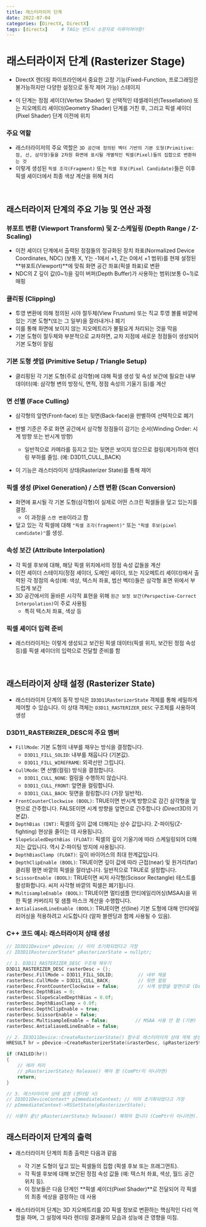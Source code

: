 ```yaml
---
title: 래스터라이저 단계
date: 2022-07-04
categories: [DirectX, DirectX]
tags: [directx]		# TAG는 반드시 소문자로 이루어져야함!
---
```


# **래스터라이저 단계 (Rasterizer Stage)**

* DirectX 렌더링 파이프라인에서 중요한 고정 기능(Fixed-Function, 프로그래밍은 불가능하지만 다양한 설정으로 동작 제어 가능) 스테이지

* 이 단계는 정점 셰이더(Vertex Shader) 및 선택적인 테셀레이션(Tessellation) 또는 지오메트리 셰이더(Geometry Shader) 단계를 거친 후, 그리고 픽셀 셰이더(Pixel Shader) 단계 이전에 위치
  
### **주요 역할**

* 래스터라이저의 주요 역할은 `3D 공간에 정의된 벡터 기반의 기본 도형(Primitive: 점, 선, 삼각형)들을 2차원 화면에 표시될 개별적인 픽셀(Pixel)들의 집합으로 변환하는 것`
* 이렇게 생성된 `픽셀 조각(Fragment)` 또는 `픽셀 후보(Pixel Candidate)`들은 이후 픽셀 셰이더에서 최종 색상 계산을 위해 처리

<br>

## **래스터라이저 단계의 주요 기능 및 연산 과정**

### **뷰포트 변환 (Viewport Transform) 및 Z-스케일링 (Depth Range / Z-Scaling)**

* 이전 셰이더 단계에서 출력된 정점들의 정규화된 장치 좌표(Normalized Device Coordinates, NDC) (보통 X, Y는 -1에서 +1, Z는 0에서 +1 범위)를 현재 설정된 **뷰포트(Viewport)**에 맞춰 화면 공간 좌표(픽셀 좌표)로 변환
* NDC의 Z 깊이 값(0~1)을 깊이 버퍼(Depth Buffer)가 사용하는 범위(보통 0~1)로 매핑

### **클리핑 (Clipping)**

* 투영 변환에 의해 정의된 시야 절두체(View Frustum) 또는 직교 투영 볼륨 바깥에 있는 기본 도형*(또는 그 일부)을 잘라내거나 폐기
* 이를 통해 화면에 보이지 않는 지오메트리가 불필요게 처리되는 것을 막음
* 기본 도형이 절두체와 부분적으로 교차하면, 교차 지점에 새로운 정점들이 생성되어 기본 도형이 잘림

### **기본 도형 셋업 (Primitive Setup / Triangle Setup)**

* 클리핑된 각 기본 도형(주로 삼각형)에 대해 픽셀 생성 및 속성 보간에 필요한 내부 데이터(예: 삼각형 변의 방정식, 면적, 정점 속성의 기울기 등)를 계산

### **면 선별 (Face Culling)**

* 삼각형의 앞면(Front-face) 또는 뒷면(Back-face)을 판별하여 선택적으로 폐기
* 판별 기준은 주로 화면 공간에서 삼각형 정점들이 감기는 순서(Winding Order: 시계 방향 또는 반시계 방향)
  * 일반적으로 카메라를 등지고 있는 뒷면은 보이지 않으므로 컬링(제거)하여 렌더링 부하를 줄임. (예: D3D11_CULL_BACK)

* 이 기능은 래스터라이저 상태(Rasterizer State)를 통해 제어

### **픽셀 생성 (Pixel Generation) / 스캔 변환 (Scan Conversion)**

* 화면에 표시될 각 기본 도형(삼각형)이 실제로 어떤 스크린 픽셀들을 덮고 있는지를 결정.
  * 이 과정을 `스캔 변환`이라고 함
* 덮고 있는 각 픽셀에 대해 `"픽셀 조각(fragment)"` 또는 `"픽셀 후보(pixel candidate)"`를 생성.

### **속성 보간 (Attribute Interpolation)**

* 각 픽셀 후보에 대해, 해당 픽셀 위치에서의 정점 속성 값들을 계산
* 이전 셰이더 스테이지(정점 셰이더, 도메인 셰이더, 또는 지오메트리 셰이더)에서 출력된 각 정점의 속성(예: 색상, 텍스처 좌표, 법선 벡터)들은 삼각형 표면 위에서 부드럽게 보간
* 3D 공간에서의 올바른 시각적 표현을 위해 `원근 보정 보간(Perspective-Correct Interpolation)`이 주로 사용됨
  * 특히 텍스처 좌표, 색상 등

### **픽셀 셰이더 입력 준비**

* 래스터라이저는 이렇게 생성되고 보간된 픽셀 데이터(픽셀 위치, 보간된 정점 속성 등)를 픽셀 셰이더의 입력으로 전달할 준비를 함

<br>

## **래스터라이저 상태 설정 (Rasterizer State)**

* 래스터라이저 단계의 동작 방식은 `ID3D11RasterizerState` 객체를 통해 세밀하게 제어할 수 있습니다. 이 상태 객체는 `D3D11_RASTERIZER_DESC` 구조체를 사용하여 생성

### **D3D11_RASTERIZER_DESC의 주요 멤버**

* `FillMode`: 기본 도형의 내부를 채우는 방식을 결정합니다.
  * `D3D11_FILL_SOLID`: 내부를 채웁니다 (기본값).
  * `D3D11_FILL_WIREFRAME`: 외곽선만 그립니다.
* `CullMode`: 면 선별(컬링) 방식을 결정합니다.
  * `D3D11_CULL_NONE`: 컬링을 수행하지 않습니다.
  * `D3D11_CULL_FRONT`: 앞면을 컬링합니다.
  * `D3D11_CULL_BACK`: 뒷면을 컬링합니다 (가장 일반적).
* `FrontCounterClockwise (BOOL)`: TRUE이면 반시계 방향으로 감긴 삼각형을 앞면으로 간주합니다. FALSE이면 시계 방향을 앞면으로 간주합니다 (Direct3D의 기본값).
* `DepthBias (INT)`: 픽셀의 깊이 값에 더해지는 상수 값입니다. Z-파이팅(Z-fighting) 현상을 줄이는 데 사용됩니다.
* `SlopeScaledDepthBias (FLOAT)`: 픽셀의 깊이 기울기에 따라 스케일링되어 더해지는 값입니다. 역시 Z-파이팅 방지에 사용됩니다.
* `DepthBiasClamp (FLOAT)`: 깊이 바이어스의 최대 한계값입니다.
* `DepthClipEnable (BOOL)`: TRUE이면 깊이 값에 따라 근접(near) 및 원거리(far) 클리핑 평면 바깥의 픽셀을 잘라냅니다. 일반적으로 TRUE로 설정합니다.
* `ScissorEnable (BOOL)`: TRUE이면 씨저 사각형(Scissor Rectangle) 테스트를 활성화합니다. 씨저 사각형 바깥의 픽셀은 폐기됩니다.
* `MultisampleEnable (BOOL)`: TRUE이면 멀티샘플 안티에일리어싱(MSAA)을 위한 픽셀 커버리지 및 샘플 마스크 계산을 수행합니다.
* `AntialiasedLineEnable (BOOL)`: TRUE이면 선(line) 기본 도형에 대해 안티에일리어싱을 적용하려고 시도합니다 (알파 블렌딩과 함께 사용될 수 있음).

### **C++ 코드 예시: 래스터라이저 상태 생성**

```c++
// ID3D11Device* pDevice; // 이미 초기화되었다고 가정
// ID3D11RasterizerState* pRasterizerState = nullptr;

// 1. D3D11_RASTERIZER_DESC 구조체 채우기
D3D11_RASTERIZER_DESC rasterDesc = {};
rasterDesc.FillMode = D3D11_FILL_SOLID;         // 내부 채움
rasterDesc.CullMode = D3D11_CULL_BACK;          // 뒷면 컬링
rasterDesc.FrontCounterClockwise = false;       // 시계 방향을 앞면으로 (Direct3D 기본)
rasterDesc.DepthBias = 0;
rasterDesc.SlopeScaledDepthBias = 0.0f;
rasterDesc.DepthBiasClamp = 0.0f;
rasterDesc.DepthClipEnable = true;
rasterDesc.ScissorEnable = false;
rasterDesc.MultisampleEnable = false;          // MSAA 사용 안 함 (기본)
rasterDesc.AntialiasedLineEnable = false;

// 2. ID3D11Device::CreateRasterizerState() 함수로 래스터라이저 상태 객체 생성
HRESULT hr = pDevice->CreateRasterizerState(&rasterDesc, &pRasterizerState);

if (FAILED(hr))
{
    // 에러 처리
    // pRasterizerState는 Release() 해야 함 (ComPtr이 아니라면)
    return;
}

// 3. 래스터라이저 상태 설정 (렌더링 시)
// ID3D11DeviceContext* pImmediateContext; // 이미 초기화되었다고 가정
// pImmediateContext->RSSetState(pRasterizerState);

// 사용이 끝난 pRasterizerState는 Release() 해줘야 합니다 (ComPtr이 아니라면).
```

## **래스터라이저 단계의 출력**

* 래스터라이저 단계의 최종 출력은 다음과 같음

  * 각 기본 도형이 덮고 있는 픽셀들의 집합 (픽셀 후보 또는 프래그먼트).
  * 각 픽셀 후보에 대해 보간된 정점 속성 값들 (예: 텍스처 좌표, 색상, 월드 공간 위치 등).
  * 이 정보들은 다음 단계인 **픽셀 셰이더(Pixel Shader)**로 전달되어 각 픽셀의 최종 색상을 결정하는 데 사용

* 래스터라이저 단계는 3D 지오메트리를 2D 픽셀 정보로 변환하는 핵심적인 다리 역할을 하며, 그 설정에 따라 렌더링 결과물의 모습과 성능에 큰 영향을 미침.